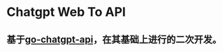# Chatgpt Web To API

## 基于[go-chatgpt-api](https://github.com/linweiyuan/go-chatgpt-api)，在其基础上进行的二次开发。